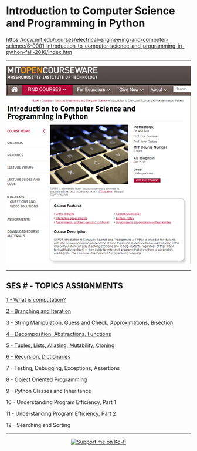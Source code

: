 # Introduction to Computer Science and Programming in Python

https://ocw.mit.edu/courses/electrical-engineering-and-computer-science/6-0001-introduction-to-computer-science-and-programming-in-python-fall-2016/index.htm

---

<p align="center">
    <a href="https://ocw.mit.edu/courses/electrical-engineering-and-computer-science/6-0001-introduction-to-computer-science-and-programming-in-python-fall-2016/index.htm
" target="_blank">
        <img src="Screenshot_MIT_CourseMainPage.PNG" alt="Introduction to Computer Science and Programming in Python"/>
    </a>
</p>

---

## SES # - TOPICS ASSIGNMENTS

[1 - What is computation?](https://ocw.mit.edu/courses/electrical-engineering-and-computer-science/6-0001-introduction-to-computer-science-and-programming-in-python-fall-2016/lecture-videos/lecture-1-what-is-computation/)

[2 - Branching and Iteration](https://ocw.mit.edu/courses/electrical-engineering-and-computer-science/6-0001-introduction-to-computer-science-and-programming-in-python-fall-2016/lecture-videos/lecture-2-branching-and-iteration/)

[3 - String Manipulation, Guess and Check, Approximations, Bisection](https://ocw.mit.edu/courses/electrical-engineering-and-computer-science/6-0001-introduction-to-computer-science-and-programming-in-python-fall-2016/lecture-videos/lecture-3-string-manipulation-guess-and-check-approximations-bisection/)

[4 - Decomposition, Abstractions, Functions](https://ocw.mit.edu/courses/electrical-engineering-and-computer-science/6-0001-introduction-to-computer-science-and-programming-in-python-fall-2016/lecture-videos/lecture-4-decomposition-abstraction-and-functions/)

[5 - Tuples, Lists, Aliasing, Mutability, Cloning](https://ocw.mit.edu/courses/electrical-engineering-and-computer-science/6-0001-introduction-to-computer-science-and-programming-in-python-fall-2016/lecture-videos/lecture-5-tuples-lists-aliasing-mutability-and-cloning/)

[6 - Recursion, Dictionaries](https://ocw.mit.edu/courses/electrical-engineering-and-computer-science/6-0001-introduction-to-computer-science-and-programming-in-python-fall-2016/lecture-videos/lecture-6-recursion-and-dictionaries)

7 - Testing, Debugging, Exceptions, Assertions

8 - Object Oriented Programming

9 - Python Classes and Inheritance

10 - Understanding Program Efficiency, Part 1

11 - Understanding Program Efficiency, Part 2

12 - Searching and Sorting

---

<p align="center">
    <a href="https://ko-fi.com/L3L31N4GV" target="_blank">
            <img src="https://www.ko-fi.com/img/githubbutton_sm.svg" alt="Support me on Ko-fi"/>
    </a>
</p>
